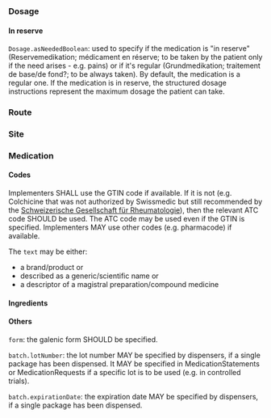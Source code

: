 ### Dosage

#### In reserve
`Dosage.asNeededBoolean`: used to specify if the medication is "in reserve" (Reservemedikation; médicament en réserve; to be taken by the patient only if the need arises - e.g. pains) or if it's regular (Grundmedikation; traitement de base/de fond?; to be always taken).
By default, the medication is a regular one.
If the medication is in reserve, the structured dosage instructions represent the maximum dosage the patient can take.

### Route

### Site

### Medication

#### Codes

Implementers SHALL use the GTIN code if available. If it is not (e.g. Colchicine that was not authorized by Swissmedic but still recommended by the
[Schweizerische Gesellschaft für Rheumatologie](https://www.rheuma-net.ch/de/dok/sgr-dokumente/behandlung/therapie/other-therapies/519-colchicin/file)),
then the relevant ATC code SHOULD be used.
The ATC code may be used even if the GTIN is specified.
Implementers MAY use other codes (e.g. pharmacode) if available.

The `text` may be either:

- a brand/product or
- described as a generic/scientific name or 
- a descriptor of a magistral preparation/compound medicine

#### Ingredients

#### Others

`form`: the galenic form SHOULD be specified.

`batch.lotNumber`: the lot number MAY be specified by dispensers, if a single package has been dispensed.
It MAY be specified in MedicationStatements or MedicationRequests if a specific lot is to be used (e.g. in controlled trials).

`batch.expirationDate`: the expiration date MAY be specified by dispensers, if a single package has been dispensed.
